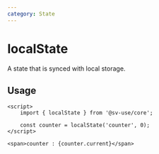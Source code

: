 ```yaml
---
category: State
---
```


# localState

A state that is synced with local storage.

## Usage

```svelte
<script>
	import { localState } from '@sv-use/core';

	const counter = localState('counter', 0);
</script>

<span>counter : {counter.current}</span>
```
